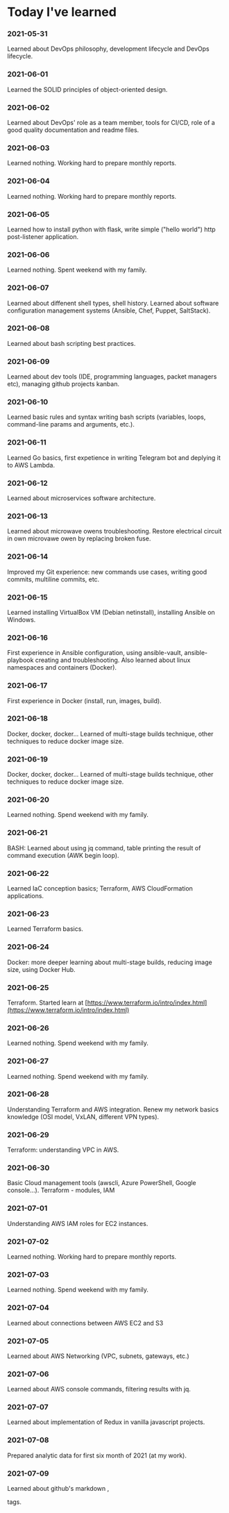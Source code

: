 # Today I've learned

### 2021-05-31

Learned about DevOps philosophy, development lifecycle and DevOps lifecycle.

### 2021-06-01

Learned the SOLID principles of object-oriented design.

### 2021-06-02

Learned about DevOps' role as a team member, tools for CI/CD, role of a good quality documentation and readme files.

### 2021-06-03

Learned nothing. Working hard to prepare monthly reports.

### 2021-06-04

Learned nothing. Working hard to prepare monthly reports.

### 2021-06-05

Learned how to install python with flask, write simple ("hello world") http post-listener application.

### 2021-06-06

Learned nothing. Spent weekend with my family.

### 2021-06-07

Learned about diffenent shell types, shell history. Learned about software configuration management systems (Ansible, Chef, Puppet, SaltStack).

### 2021-06-08

Learned about bash scripting best practices.

### 2021-06-09

Learned about dev tools (IDE, programming languages, packet managers etc), managing github projects kanban.

### 2021-06-10

Learned basic rules and syntax writing bash scripts (variables, loops, command-line params and arguments, etc.).

### 2021-06-11

Learned Go basics, first expetience in writing Telegram bot and deplying it to AWS Lambda.

### 2021-06-12

Learned about microservices software architecture.

### 2021-06-13

Learned about microwave owens troubleshooting. Restore electrical circuit in own microvawe owen by replacing broken fuse.

### 2021-06-14

Improved my Git experience: new commands use cases, writing good commits, multiline commits, etc.

### 2021-06-15

Learned installing VirtualBox VM (Debian netinstall), installing Ansible on Windows.

### 2021-06-16

First experience in Ansible configuration, using ansible-vault, ansible-playbook creating and troubleshooting. Also learned about linux namespaces and containers (Docker).

### 2021-06-17

First experience in Docker (install, run, images, build).

### 2021-06-18

Docker, docker, docker... Learned of multi-stage builds technique, other techniques to reduce docker image size.

### 2021-06-19

Docker, docker, docker... Learned of multi-stage builds technique, other techniques to reduce docker image size.

### 2021-06-20

Learned nothing. Spend weekend with my family.

### 2021-06-21

BASH: Learned about using jq command, table printing the result of command execution (AWK begin loop).

### 2021-06-22

Learned IaC conception basics; Terraform, AWS CloudFormation applications.

### 2021-06-23

Learned Terraform basics.

### 2021-06-24

Docker: more deeper learning about multi-stage builds, reducing image size, using Docker Hub.

### 2021-06-25

Terraform. Started learn at [https://www.terraform.io/intro/index.html](https://www.terraform.io/intro/index.html)

### 2021-06-26

Learned nothing. Spend weekend with my family.

### 2021-06-27

Learned nothing. Spend weekend with my family.

### 2021-06-28

Understanding Terraform and AWS integration. Renew my network basics knowledge (OSI model, VxLAN, different VPN types).

### 2021-06-29

Terraform: understanding VPC in AWS.

### 2021-06-30

Basiс Cloud management tools (awscli, Azure PowerShell, Google console...). Terraform - modules, IAM

### 2021-07-01

Understanding AWS IAM roles for EC2 instances.

### 2021-07-02

Learned nothing. Working hard to prepare monthly reports.

### 2021-07-03

Learned nothing. Spend weekend with my family.

### 2021-07-04

Learned about connections between AWS EC2 and S3

### 2021-07-05

Learned about AWS Networking (VPC, subnets, gateways, etc.)

### 2021-07-06

Learned about AWS console commands, filtering results with jq.

### 2021-07-07

Learned about implementation of Redux in vanilla javascript projects.

### 2021-07-08

Prepared analytic data for first six month of 2021 (at my work).

### 2021-07-09

Learned about github's markdown <detail>, <summary> tags.
